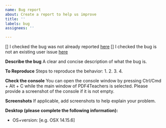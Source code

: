 ```yaml
---
name: Bug report
about: Create a report to help us improve
title: ''
labels: bug
assignees: ''

---
```


[] I checked the bug was not already reported [here](https://github.com/clementgre/PDF4Teachers/issues?q=is%3Aissue+milestone%3A%22Release+1.2.0%22+-label%3A%22user+Issue%22+-label%3Aduplicate+-label%3Adocumentation+-label%3Aenhancement+-label%3A%22good+first+issue%22+-label%3A%22help+wanted%22+-label%3Aquestion)
[] I checked the bug is not an existing user issue [here](https://github.com/clementgre/PDF4Teachers/issues?q=is%3Aissue+label%3A%22user+issue%22+)

**Describe the bug**
A clear and concise description of what the bug is.

**To Reproduce**
Steps to reproduce the behavior:
1. 
2. 
3. 
4. 

**Check the console**
You can open the console window by pressing Ctrl/Cmd + Alt + C while the main window of PDF4Teachers is selected.
Please provide a screenshot of the console if it is not empty.

**Screenshots**
If applicable, add screenshots to help explain your problem.

**Desktop (please complete the following information):**
 - OS+version: [e.g. OSX 14.15.6]
